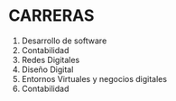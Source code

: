 # CARRERAS
1. Desarrollo de software
2. Contabilidad
3. Redes Digitales
4. Diseño Digital
5. Entornos Virtuales y negocios digitales
6. Contabilidad